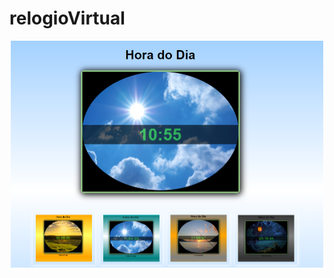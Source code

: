 # relogioVirtual

<div align="center"> 
<img src="https://github.com/MarcioTroise/relogio-e-imagens/blob/8a1af5b6c618a61c243a1209a0fa221c7301839b/Capturar.PNG?raw=true" width="500">
</div>
